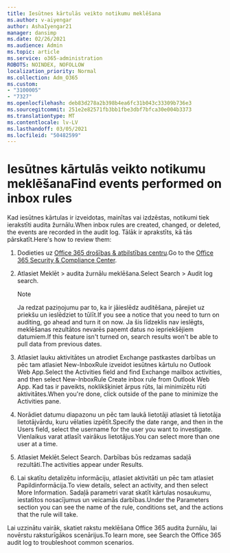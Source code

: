 ```yaml
---
title: Iesūtnes kārtulās veikto notikumu meklēšana
ms.author: v-aiyengar
author: AshaIyengar21
manager: dansimp
ms.date: 02/26/2021
ms.audience: Admin
ms.topic: article
ms.service: o365-administration
ROBOTS: NOINDEX, NOFOLLOW
localization_priority: Normal
ms.collection: Adm_O365
ms.custom:
- "3100005"
- "7327"
ms.openlocfilehash: deb83d278a2b398b4ea6fc31b043c33309b736e3
ms.sourcegitcommit: 251e2e82571fb3bb1fbe3dbf7bfca30e004b3373
ms.translationtype: MT
ms.contentlocale: lv-LV
ms.lasthandoff: 03/05/2021
ms.locfileid: "50482599"
---
```

# <a name="find-events-performed-on-inbox-rules"></a><span data-ttu-id="10e8e-102">Iesūtnes kārtulās veikto notikumu meklēšana</span><span class="sxs-lookup"><span data-stu-id="10e8e-102">Find events performed on inbox rules</span></span>

<span data-ttu-id="10e8e-103">Kad iesūtnes kārtulas ir izveidotas, mainītas vai izdzēstas, notikumi tiek ierakstīti audita žurnālu.</span><span class="sxs-lookup"><span data-stu-id="10e8e-103">When inbox rules are created, changed, or deleted, the events are recorded in the audit log.</span></span> <span data-ttu-id="10e8e-104">Tālāk ir aprakstīts, kā tās pārskatīt.</span><span class="sxs-lookup"><span data-stu-id="10e8e-104">Here's how to review them:</span></span>

1. <span data-ttu-id="10e8e-105">Dodieties uz [Office 365 drošības & atbilstības centru](https://go.microsoft.com/fwlink/p/?linkid=2077143).</span><span class="sxs-lookup"><span data-stu-id="10e8e-105">Go to the [Office 365 Security & Compliance Center](https://go.microsoft.com/fwlink/p/?linkid=2077143).</span></span>
1. <span data-ttu-id="10e8e-106">Atlasiet Meklēt > audita žurnālu meklēšana.</span><span class="sxs-lookup"><span data-stu-id="10e8e-106">Select Search > Audit log search.</span></span>

    > [!NOTE]
    > <span data-ttu-id="10e8e-107">Ja redzat paziņojumu par to, ka ir jāieslēdz auditēšana, pārejiet uz priekšu un ieslēdziet to tūlīt.</span><span class="sxs-lookup"><span data-stu-id="10e8e-107">If you see a notice that you need to turn on auditing, go ahead and turn it on now.</span></span> <span data-ttu-id="10e8e-108">Ja šis līdzeklis nav ieslēgts, meklēšanas rezultātos nevarēs paņemt datus no iepriekšējiem datumiem.</span><span class="sxs-lookup"><span data-stu-id="10e8e-108">If this feature isn't turned on, search results won't be able to pull data from previous dates.</span></span>
1. <span data-ttu-id="10e8e-109">Atlasiet lauku aktivitātes un atrodiet Exchange pastkastes darbības un pēc tam atlasiet New-InboxRule izveidot iesūtnes kārtulu no Outlook Web App.</span><span class="sxs-lookup"><span data-stu-id="10e8e-109">Select the Activities field and find Exchange mailbox activities, and then select New-InboxRule Create inbox rule from Outlook Web App.</span></span> <span data-ttu-id="10e8e-110">Kad tas ir paveikts, noklikšķiniet ārpus rūts, lai minimizētu rūti aktivitātes.</span><span class="sxs-lookup"><span data-stu-id="10e8e-110">When you're done, click outside of the pane to minimize the Activities pane.</span></span>
1. <span data-ttu-id="10e8e-111">Norādiet datumu diapazonu un pēc tam laukā lietotāji atlasiet tā lietotāja lietotājvārdu, kuru vēlaties izpētīt.</span><span class="sxs-lookup"><span data-stu-id="10e8e-111">Specify the date range, and then in the Users field, select the username for the user you want to investigate.</span></span> <span data-ttu-id="10e8e-112">Vienlaikus varat atlasīt vairākus lietotājus.</span><span class="sxs-lookup"><span data-stu-id="10e8e-112">You can select more than one user at a time.</span></span>
1. <span data-ttu-id="10e8e-113">Atlasiet Meklēt.</span><span class="sxs-lookup"><span data-stu-id="10e8e-113">Select Search.</span></span> <span data-ttu-id="10e8e-114">Darbības būs redzamas sadaļā rezultāti.</span><span class="sxs-lookup"><span data-stu-id="10e8e-114">The activities appear under Results.</span></span>
1. <span data-ttu-id="10e8e-115">Lai skatītu detalizētu informāciju, atlasiet aktivitāti un pēc tam atlasiet Papildinformācija.</span><span class="sxs-lookup"><span data-stu-id="10e8e-115">To view details, select an activity, and then select More Information.</span></span> <span data-ttu-id="10e8e-116">Sadaļā parametri varat skatīt kārtulas nosaukumu, iestatītos nosacījumus un veicamās darbības.</span><span class="sxs-lookup"><span data-stu-id="10e8e-116">Under the Parameters section you can see the name of the rule, conditions set, and the actions that the rule will take.</span></span>

<span data-ttu-id="10e8e-117">Lai uzzinātu vairāk, skatiet rakstu meklēšana Office 365 audita žurnālu, lai novērstu raksturīgākos scenārijus.</span><span class="sxs-lookup"><span data-stu-id="10e8e-117">To learn more, see Search the Office 365 audit log to troubleshoot common scenarios.</span></span>